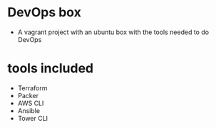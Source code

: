 # DevOps box
* A vagrant project with an ubuntu box with the tools needed to do DevOps

# tools included
* Terraform
* Packer
* AWS CLI
* Ansible
* Tower CLI

